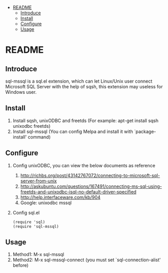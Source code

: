 - [README](#readme)
  - [Introduce](#introduce)
  - [Install](#install)
  - [Configure](#configure)
  - [Usage](#usage)

# README<a id="org76fd9fa"></a>

## Introduce<a id="org36ab8d0"></a>

sql-mssql is a sql.el extension, which can let Linux/Unix user connect
Microsoft SQL Server with the help of sqsh, this extension may useless
for Windows user.

## Install<a id="orga276551"></a>

1.  Install sqsh, unixODBC and freetds (For example: apt-get install sqsh unixodbc freetds)
2.  Install sql-mssql (You can config Melpa and install it with \`package-install' command)

## Configure<a id="org14b35ca"></a>

1.  Config unixODBC, you can view the below documents as reference
    1.  <http://richbs.org/post/43142767072/connecting-to-microsoft-sql-server-from-unix>
    2.  <http://askubuntu.com/questions/167491/connecting-ms-sql-using-freetds-and-unixodbc-isql-no-default-driver-specified>
    3.  <http://help.interfaceware.com/kb/904>
    4.  Google: unixodbc mssql
2.  Config sql.el

        (require 'sql)
        (require 'sql-mssql)

## Usage<a id="orgd18d2ae"></a>

1.  Method1: M-x sql-mssql
2.  Method2: M-x sql-mssql-connect (you must set \`sql-connection-alist' before)
